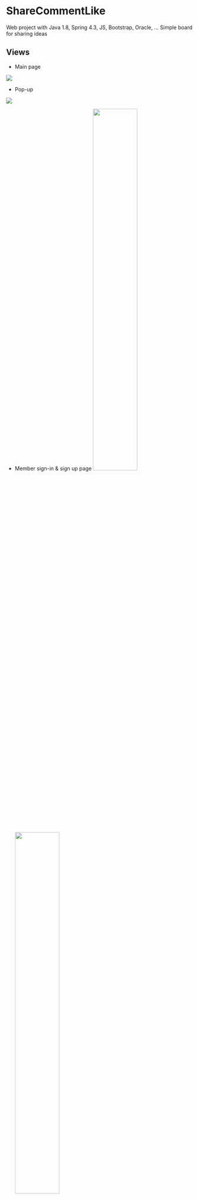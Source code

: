 # ShareCommentLike
Web project with Java 1.8, Spring 4.3, JS, Bootstrap, Oracle, ...
Simple board for sharing ideas


## Views
* Main page
<img src="https://user-images.githubusercontent.com/42129707/106534571-bf2df980-6537-11eb-8fb3-3c6ff519433b.png">

* Pop-up
<img src="https://user-images.githubusercontent.com/42129707/106534588-c7863480-6537-11eb-986d-120f61797330.png">

* Member sign-in & sign up page
<img src="https://user-images.githubusercontent.com/42129707/106534601-cf45d900-6537-11eb-9f18-fd34d4cef274.png" width="50%" height="50%"><img src="https://user-images.githubusercontent.com/42129707/106534627-dd93f500-6537-11eb-91df-3e4accca217c.png" width="50%" height="50%">

* Find password by name and id, contact us page
<img src="https://user-images.githubusercontent.com/42129707/106534637-e2f13f80-6537-11eb-86b6-8bf79d8492c8.png" width="50%" height="50%"><img src="https://user-images.githubusercontent.com/42129707/106534644-e8e72080-6537-11eb-8be2-39e6adb2b08e.png" width="50%" height="50%">

* Board (List, article view, write/reply/modify article)
<img src="https://user-images.githubusercontent.com/42129707/106534660-f00e2e80-6537-11eb-814c-c67456ad2bb9.png" width="50%" height="50%"><img src="https://user-images.githubusercontent.com/42129707/106534691-fd2b1d80-6537-11eb-8fd1-6fdcfb48a0bf.png" width="50%" height="50%">
<img src="https://user-images.githubusercontent.com/42129707/106534707-061bef00-6538-11eb-852b-341ebb315e14.png" width="33%" height="33%"><img src="https://user-images.githubusercontent.com/42129707/106535838-74fa4780-653a-11eb-8af3-162d35ae14a4.png" width="33%" height="33%"><img src="https://user-images.githubusercontent.com/42129707/106535848-7b88bf00-653a-11eb-8d45-f094989f3b4f.png" width="33%" height="33%">

* Administration menu
<img src="https://user-images.githubusercontent.com/42129707/106534744-18962880-6538-11eb-8228-c0f05a28e1e7.png" width="50%" height="50%">
<img src="https://user-images.githubusercontent.com/42129707/106534746-1a5fec00-6538-11eb-8941-55149925154e.png" width="50%" height="50%">

## DB Structure
![DB_Structure](https://user-images.githubusercontent.com/42129707/106534718-0b793980-6538-11eb-9735-b6e483c6ce04.png)
